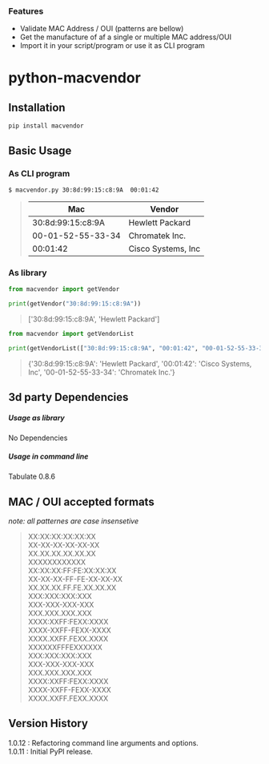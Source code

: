 ### Features

- Validate MAC Address / OUI (patterns are bellow)
- Get the manufacture of af a single or multiple MAC address/OUI
- Import it in your script/program or use it as CLI program

# python-macvendor
## Installation
`pip install macvendor`
## Basic Usage
### As CLI program
`$ macvendor.py 30:8d:99:15:c8:9A  00:01:42`
>| Mac               | Vendor             |
>|-------------------|--------------------|
>| 30:8d:99:15:c8:9A | Hewlett Packard    |
>| 00-01-52-55-33-34 | Chromatek Inc.     |
>| 00:01:42          | Cisco Systems, Inc |

### As library
```python
from macvendor import getVendor

print(getVendor("30:8d:99:15:c8:9A"))
```
> ['30:8d:99:15:c8:9A', 'Hewlett Packard']

```python
from macvendor import getVendorList

print(getVendorList(["30:8d:99:15:c8:9A", "00:01:42", "00-01-52-55-33-34"]))
```
>{'30:8d:99:15:c8:9A': 'Hewlett Packard', '00:01:42': 'Cisco Systems, Inc', '00-01-52-55-33-34': 'Chromatek Inc.'}


## 3d party Dependencies
##### Usage as library
No Dependencies
##### Usage in command line
Tabulate 0.8.6
## MAC / OUI accepted formats
*note: all patternes are case insensetive*
> XX:XX:XX:XX:XX:XX  
> XX-XX-XX-XX-XX-XX  
> XX.XX.XX.XX.XX.XX  
> XXXXXXXXXXXX  
> XX:XX:XX:FF:FE:XX:XX:XX  
> XX-XX-XX-FF-FE-XX-XX-XX  
> XX.XX.XX.FF.FE.XX.XX.XX  
> XXX:XXX:XXX:XXX  
> XXX-XXX-XXX-XXX  
> XXX.XXX.XXX.XXX  
> XXXX:XXFF:FEXX:XXXX  
> XXXX-XXFF-FEXX-XXXX  
> XXXX.XXFF.FEXX.XXXX  
> XXXXXXFFFEXXXXXX  
> XXX:XXX:XXX:XXX  
> XXX-XXX-XXX-XXX  
> XXX.XXX.XXX.XXX  
> XXXX:XXFF:FEXX:XXXX  
> XXXX-XXFF-FEXX-XXXX  
> XXXX.XXFF.FEXX.XXXX  

## Version History
1.0.12  : Refactoring command line arguments and options.  
1.0.11 : Initial PyPI release.  